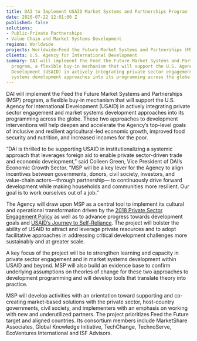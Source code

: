 ```yaml
---
title: DAI to Implement USAID Market Systems and Partnerships Program
date: 2020-07-22 12:01:00 Z
published: false
solutions:
- Public-Private Partnerships
- Value Chain and Market Systems Development
regions: Worldwide
projects: Worldwide—Feed the Future Market Systems and Partnerships (MSP)
clients: U.S. Agency for International Development
summary: DAI will implement the Feed the Future Market Systems and Partnerships (MSP)
  program, a flexible buy-in mechanism that will support the U.S. Agency for International
  Development (USAID) in actively integrating private sector engagement and market
  systems development approaches into its programming across the globe.
---
```


DAI will implement the Feed the Future Market Systems and Partnerships (MSP) program, a flexible buy-in mechanism that will support the U.S. Agency for International Development (USAID) in actively integrating private sector engagement and market systems development approaches into its programming across the globe. These two approaches to development interventions will help deepen and accelerate the Agency’s top-level goals of inclusive and resilient agricultural-led economic growth, improved food security and nutrition, and increased incomes for the poor.
 
“DAI is thrilled to be supporting USAID in institutionalizing a systemic approach that leverages foreign aid to enable private sector-driven trade and economic development,” said Colleen Green, Vice President of DAI’s Economic Growth Sector. “MSP will be a key lever for the Agency to align incentives between governments, donors, civil society, investors, and value-chain actors—through partnership— to continuously drive forward development while making households and communities more resilient. Our goal is to work ourselves out of a job.”
 
The Agency will draw upon MSP as a central tool to implement its cultural and operational transformation driven by the [2018 Private Sector Engagement Policy](https://www.usaid.gov/work-usaid/private-sector-engagement/policy) as well as to advance progress towards development goals and [USAID’s Journey to Self-Reliance](https://www.usaid.gov/selfreliance). The project will bolster the ability of USAID to attract and leverage private resources and to adopt facilitative approaches in addressing critical development challenges more sustainably and at greater scale.
 
A key focus of the project will be to strengthen learning and capacity in private sector engagement and in market systems development within USAID and beyond. MSP will also build an evidence base to confirm underlying assumptions on theories of change for these two approaches to development programming and will develop tools that translate theory into practice.  
 
MSP will develop activities with an orientation toward supporting and co-creating market-based solutions with the private sector, host-country governments, civil society, and implementers with an emphasis on working with new and underutilized partners. The project prioritizes Feed the Future target      and aligned countries. Its consortium members include MarketShare Associates, Global Knowledge Initiative, TechChange, TechnoServe, EcoVentures International and ISF Advisors.